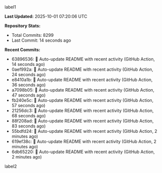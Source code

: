 
label1 
<!-- ACTIVITY_START -->
**Last Updated:** 2025-10-01 07:20:06 UTC

**Repository Stats:**
- Total Commits: 8299
- Last Commit: 14 seconds ago

**Recent Commits:**
- 63896536: 🤖 Auto-update README with recent activity (GitHub Action, 14 seconds ago)
- 0aef992a: 🤖 Auto-update README with recent activity (GitHub Action, 24 seconds ago)
- e8410a1b: 🤖 Auto-update README with recent activity (GitHub Action, 36 seconds ago)
- a7098b05: 🤖 Auto-update README with recent activity (GitHub Action, 47 seconds ago)
- fb240e5c: 🤖 Auto-update README with recent activity (GitHub Action, 57 seconds ago)
- 21256dc3: 🤖 Auto-update README with recent activity (GitHub Action, 68 seconds ago)
- 88f208ad: 🤖 Auto-update README with recent activity (GitHub Action, 83 seconds ago)
- 55bdfd24: 🤖 Auto-update README with recent activity (GitHub Action, 2 minutes ago)
- 619ef38c: 🤖 Auto-update README with recent activity (GitHub Action, 2 minutes ago)
- 6db65220: 🤖 Auto-update README with recent activity (GitHub Action, 2 minutes ago)
<!-- ACTIVITY_END -->

label2
